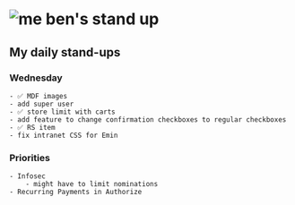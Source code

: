 # ![me](https://avatars2.githubusercontent.com/u/5232044?s=50&v=4) ben's stand up

## My daily stand-ups

### Wednesday

    - ✅ MDF images
    - add super user
    - ✅ store limit with carts
    - add feature to change confirmation checkboxes to regular checkboxes
    - ✅ RS item
    - fix intranet CSS for Emin
    
### Priorities 
   
    - Infosec
        - might have to limit nominations
    - Recurring Payments in Authorize
